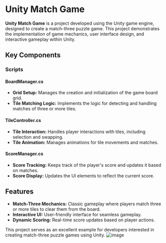 # Unity Match Game

**Unity Match Game** is a project developed using the Unity game engine, designed to create a match-three puzzle game. This project demonstrates the implementation of game mechanics, user interface design, and interactive gameplay within Unity.

## Key Components

### Scripts

#### BoardManager.cs
- **Grid Setup:** Manages the creation and initialization of the game board grid.
- **Tile Matching Logic:** Implements the logic for detecting and handling matches of three or more tiles.

#### TileController.cs
- **Tile Interaction:** Handles player interactions with tiles, including selection and swapping.
- **Tile Animation:** Manages animations for tile movements and matches.

#### ScoreManager.cs
- **Score Tracking:** Keeps track of the player's score and updates it based on matches.
- **Score Display:** Updates the UI elements to reflect the current score.

## Features

- **Match-Three Mechanics:** Classic gameplay where players match three or more tiles to clear them from the board.
- **Interactive UI:** User-friendly interface for seamless gameplay.
- **Dynamic Scoring:** Real-time score updates based on player actions.

This project serves as an excellent example for developers interested in creating match-three puzzle games using Unity.
![image](https://github.com/khaled71612000/Unity-Match-game/assets/59780800/1cf8f7a9-ebf5-40b0-8518-b3aa169bcfe1)

